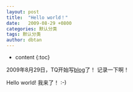 ```yaml
---
layout: post
title:  "Hello world！"
date:   2009-08-29 +0800
categories: 默认分类
tags: 默认分类
author: dbtan
---
```


* content
{:toc}


2009年8月29日，TQ开始写[blog](http://www.dbtan.com)了！ 记录一下啊！

Hello world!  我来了！ :-)

